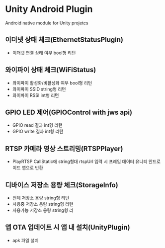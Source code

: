 # Unity Android Plugin
Android native module for Unity projetcs

## 이더넷 상태 체크(EthernetStatusPlugin)
- 이더넷 연결 상태 여부 bool형 리턴

## 와이파이 상태 체크(WiFiStatus)
- 와이파이 활성화/비활성화 여부 bool형 리턴
- 와이파이 SSID string형 리턴
- 와이파이 RSSI int형 리턴

## GPIO LED 제어(GPIOControl with jws api)
- GPIO read 결과 int형 리턴
- GPIO write 결과 int형 리턴

## RTSP 카메라 영상 스트리밍(RTSPPlayer)
- PlayRTSP CallStatic에 string형대 rtspUrl 입력 시 프레임 데이터 유니티 안드로이드 앱으로 반환

## 디바이스 저장소 용량 체크(StorageInfo)
- 전체 저장소 용량 string형 리턴
- 사용중 저장소 용량 string형 리턴
- 사용가능 저장소 용량 string형 리

## 앱 OTA 업데이트 시 앱 내 설치(UnityPlugin)
- apk 파일 설치
